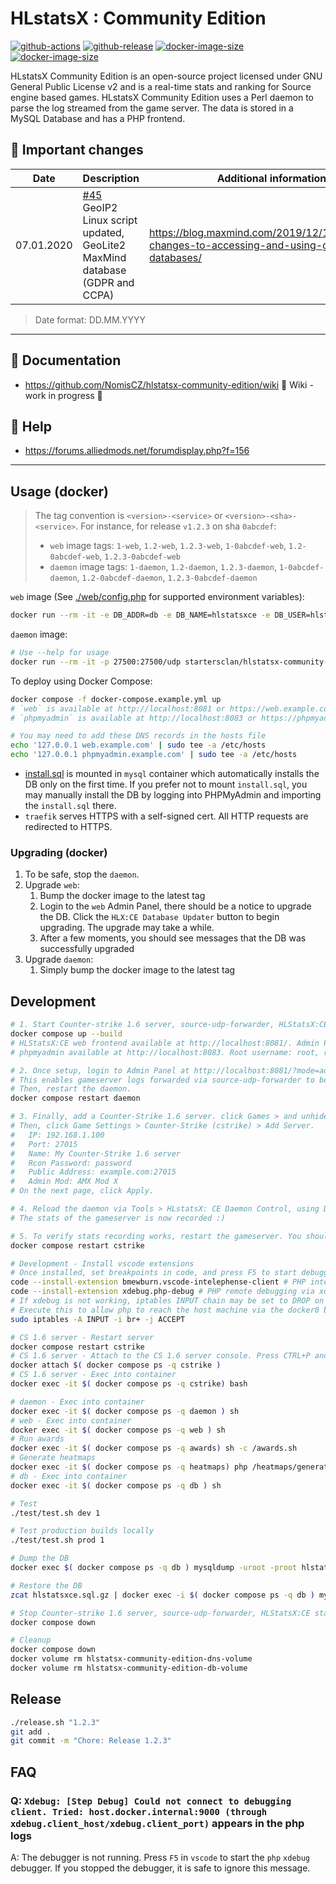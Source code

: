 # HLstatsX : Community Edition

[![github-actions](https://github.com/startersclan/hlstatsx-community-edition/workflows/ci-master-pr/badge.svg)](https://github.com/startersclan/hlstatsx-community-edition/actions)
[![github-release](https://img.shields.io/github/v/release/startersclan/hlstatsx-community-edition?style=flat-square)](https://github.com/startersclan/hlstatsx-community-edition/releases/)
[![docker-image-size](https://img.shields.io/docker/image-size/startersclan/hlstatsx-community-edition/master-web?label=web)](https://hub.docker.com/r/startersclan/hlstatsx-community-edition)
[![docker-image-size](https://img.shields.io/docker/image-size/startersclan/hlstatsx-community-edition/master-daemon?label=daemon)](https://hub.docker.com/r/startersclan/hlstatsx-community-edition)

HLstatsX Community Edition is an open-source project licensed
under GNU General Public License v2 and is a real-time stats
and ranking for Source engine based games. HLstatsX Community
Edition uses a Perl daemon to parse the log streamed from the
game server. The data is stored in a MySQL Database and has
a PHP frontend.

## :loudspeaker: Important changes

| Date  | Description | Additional information |
| ------------- | ------------- | ------------- |
| 07.01.2020  | [#45](https://github.com/NomisCZ/hlstatsx-community-edition/issues/45) GeoIP2 Linux script updated, GeoLite2 MaxMind database (GDPR and CCPA) | https://blog.maxmind.com/2019/12/18/significant-changes-to-accessing-and-using-geolite2-databases/ |

> Date format: DD.MM.YYYY

---

## :book: Documentation

- https://github.com/NomisCZ/hlstatsx-community-edition/wiki 🚧 Wiki - work in progress 🚧

## :speech_balloon: Help

- https://forums.alliedmods.net/forumdisplay.php?f=156

---

## Usage (docker)

> The tag convention is `<version>-<service>` or `<version>-<sha>-<service>`. For instance, for release `v1.2.3` on sha `0abcdef`:
>
> - `web` image tags: `1-web`, `1.2-web`, `1.2.3-web`, `1-0abcdef-web`, `1.2-0abcdef-web`, `1.2.3-0abcdef-web`
> - `daemon` image tags: `1-daemon`, `1.2-daemon`, `1.2.3-daemon`, `1-0abcdef-daemon`, `1.2-0abcdef-daemon`, `1.2.3-0abcdef-daemon`

`web` image (See [./web/config.php](./web/config.php) for supported environment variables):

```sh
docker run --rm -it -e DB_ADDR=db -e DB_NAME=hlstatsxce -e DB_USER=hlstatsxce -e DB_PASS=hlstatsxce -p 80:80 startersclan/hlstatsx-community-edition:1.9.0-web
```

`daemon` image:

```sh
# Use --help for usage
docker run --rm -it -p 27500:27500/udp startersclan/hlstatsx-community-edition:1.9.0-daemon --db-host=db:3306 --db-name=hlstatsxce --db-username=hlstatsxce --db-password=hlstatsxce #--help
```

To deploy using Docker Compose:

```sh
docker compose -f docker-compose.example.yml up
# `web` is available at http://localhost:8081 or https://web.example.com
# `phpmyadmin` is available at http://localhost:8083 or https://phpmyadmin.example.com

# You may need to add these DNS records in the hosts file
echo '127.0.0.1 web.example.com' | sudo tee -a /etc/hosts
echo '127.0.0.1 phpmyadmin.example.com' | sudo tee -a /etc/hosts
```

- [install.sql](./sql/install.sql) is mounted in `mysql` container which automatically installs the DB only on the first time. If you prefer not to mount `install.sql`, you may manually install the DB by logging into PHPMyAdmin and importing the `install.sql` there.
- `traefik` serves HTTPS with a self-signed cert. All HTTP requests are redirected to HTTPS.

### Upgrading (docker)

1. To be safe, stop the `daemon`.
1. Upgrade `web`:
    1. Bump the docker image to the latest tag
    1. Login to the `web` Admin Panel, there should be a notice to upgrade the DB. Click the `HLX:CE Database Updater` button to begin upgrading. The upgrade may take a while.
    1. After a few moments, you should see messages that the DB was successfully upgraded
1. Upgrade `daemon`:
    1. Simply bump the docker image to the latest tag

## Development

```sh
# 1. Start Counter-strike 1.6 server, source-udp-forwarder, HLStatsX:CE stack
docker compose up --build
# HLStatsX:CE web frontend available at http://localhost:8081/. Admin Panel username: admin, password 123456
# phpmyadmin available at http://localhost:8083. Root username: root, root password: root. Username: hlstatsxce, password: hlstatsxce

# 2. Once setup, login to Admin Panel at http://localhost:8081/?mode=admin. Click HLstatsX:CE Settings > Proxy Settings, change the daemon's proxy key to 'somedaemonsecret'
# This enables gameserver logs forwarded via source-udp-forwarder to be accepted by the daemon.
# Then, restart the daemon.
docker compose restart daemon

# 3. Finally, add a Counter-Strike 1.6 server. click Games > and unhide 'cstrike' game.
# Then, click Game Settings > Counter-Strike (cstrike) > Add Server.
#   IP: 192.168.1.100
#   Port: 27015
#   Name: My Counter-Strike 1.6 server
#   Rcon Password: password
#   Public Address: example.com:27015
#   Admin Mod: AMX Mod X
# On the next page, click Apply.

# 4. Reload the daemon via Tools > HLstatsX: CE Daemon Control, using Daemon IP: daemon, port: 27500. You should see the daemon reloaded in the logs.
# The stats of the gameserver is now recorded :)

# 5. To verify stats recording works, restart the gameserver. You should see the daemon recording the gameserver logs. All the best :)
docker compose restart cstrike

# Development - Install vscode extensions
# Once installed, set breakpoints in code, and press F5 to start debugging.
code --install-extension bmewburn.vscode-intelephense-client # PHP intellisense
code --install-extension xdebug.php-debug # PHP remote debugging via xdebug
# If xdebug is not working, iptables INPUT chain may be set to DROP on the docker bridge.
# Execute this to allow php to reach the host machine via the docker0 bridge
sudo iptables -A INPUT -i br+ -j ACCEPT

# CS 1.6 server - Restart server
docker compose restart cstrike
# CS 1.6 server - Attach to the CS 1.6 server console. Press CTRL+P and then CTRL+Q to detach
docker attach $( docker compose ps -q cstrike )
# CS 1.6 server - Exec into container
docker exec -it $( docker compose ps -q cstrike) bash

# daemon - Exec into container
docker exec -it $( docker compose ps -q daemon ) sh
# web - Exec into container
docker exec -it $( docker compose ps -q web ) sh
# Run awards
docker exec -it $( docker compose ps -q awards) sh -c /awards.sh
# Generate heatmaps
docker exec -it $( docker compose ps -q heatmaps) php /heatmaps/generate.php #--disable-cache=true
# db - Exec into container
docker exec -it $( docker compose ps -q db ) sh

# Test
./test/test.sh dev 1

# Test production builds locally
./test/test.sh prod 1

# Dump the DB
docker exec $( docker compose ps -q db ) mysqldump -uroot -proot hlstatsxce | gzip > hlstatsxce.sql.gz

# Restore the DB
zcat hlstatsxce.sql.gz | docker exec -i $( docker compose ps -q db ) mysql -uroot -proot hlstatsxce

# Stop Counter-strike 1.6 server, source-udp-forwarder, HLStatsX:CE stack
docker compose down

# Cleanup
docker compose down
docker volume rm hlstatsx-community-edition-dns-volume
docker volume rm hlstatsx-community-edition-db-volume
```

## Release

```sh
./release.sh "1.2.3"
git add .
git commit -m "Chore: Release 1.2.3"
```

## FAQ

### Q: `Xdebug: [Step Debug] Could not connect to debugging client. Tried: host.docker.internal:9000 (through xdebug.client_host/xdebug.client_port)` appears in the php logs

A: The debugger is not running. Press `F5` in `vscode` to start the `php` `xdebug` debugger. If you stopped the debugger, it is safe to ignore this message.
